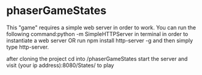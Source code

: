 # phaserGameStates

<p> This "game" requires a simple web server in order to work. You can run the following command:python -m SimpleHTTPServer in terminal in order to instantiate a web server OR run npm install http-server -g and then simply type http-server. </p>

<p>after cloning the project cd into /phaserGameStates start the server and visit (your ip address):8080/States/ to play </p>
